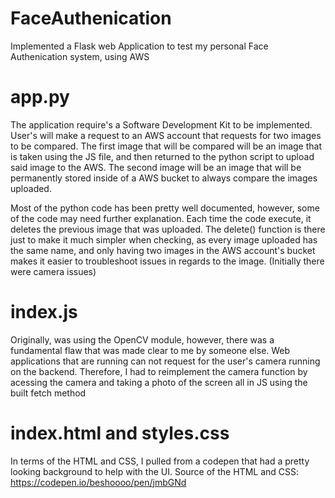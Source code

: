 # FaceAuthenication
Implemented a Flask web Application to test my personal Face Authenication system, using AWS


# app.py
The application require's a Software Development Kit to be implemented. User's will make a request to an AWS account that requests for two images to be compared. The first image that will be compared will be an image that is taken using the JS file, and then returned to the python script to upload said image to the AWS. The second image will be an image that will be permanently stored inside of a AWS bucket to always compare the images uploaded. 

Most of the python code has been pretty well documented, however, some of the code may need further explanation. Each time the code execute, it deletes the previous image that was uploaded. The delete() function is there just to make it much simpler when checking, as every image uploaded has the same name, and only having two images in the AWS account's bucket makes it easier to troubleshoot issues in regards to the image. (Initially there were camera issues)

# index.js
Originally, was using the OpenCV module, however, there was a fundamental flaw that was made clear to me by someone else. Web applications that are running can not request for the user's camera running on the backend. Therefore, I had to reimplement the camera function by acessing the camera and taking a photo of the screen all in JS using the built fetch method

# index.html and styles.css
In terms of the HTML and CSS, I pulled from a codepen that had a pretty looking background to help with the UI. 
 Source of the HTML and CSS: https://codepen.io/beshoooo/pen/jmbGNd
